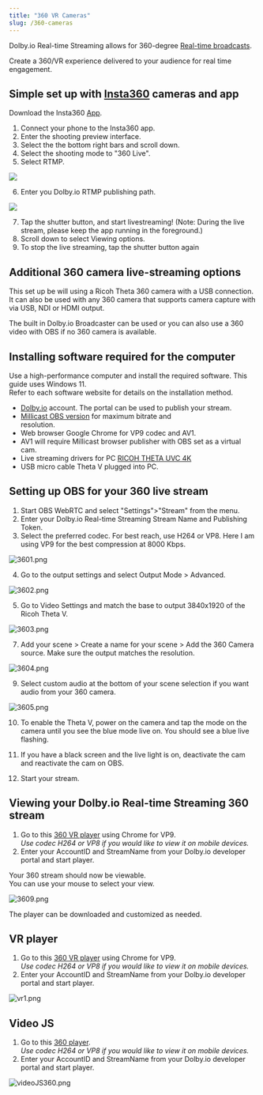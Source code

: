 ```yaml
---
title: "360 VR Cameras"
slug: /360-cameras
---
```

Dolby.io Real-time Streaming allows for 360-degree [Real-time broadcasts](https://dolby.io/products/real-time-streaming/). 

Create a 360/VR experience delivered to your audience for real time engagement.

## Simple set up with [Insta360](https://www.insta360.com/) cameras and app

Download the Insta360 [App](https://www.insta360.com/download/hot-download).

1. Connect your phone to the Insta360 app.
2. Enter the shooting preview interface. 
3. Select the the bottom right bars and scroll down.
4. Select the shooting mode to "360 Live".
5. Select RTMP.


![](../assets/img/insta360.png)



6. Enter you Dolby.io RTMP publishing path.


![](../assets/img/insta360rtmp.png)



7. Tap the shutter button, and start livestreaming! (Note: During the live stream, please keep the app running in the foreground.)
8. Scroll down to select Viewing options.
9. To stop the live streaming, tap the shutter button again

## Additional 360 camera live-streaming options

This set up be will using a Ricoh Theta 360 camera with a USB connection. It can also be used with any 360 camera that supports camera capture with via USB, NDI or HDMI output. 

The built in Dolby.io Broadcaster can be used or you can also use a 360 video with OBS if no 360 camera is available.

## Installing software required for the computer

Use a high-performance computer and install the required software. This guide uses Windows 11.  
Refer to each software website for details on the installation method.

- [Dolby.io](https://dolby.io) account. The portal can be used to publish your stream.
- [Millicast OBS version](https://github.com/CoSMoSoftware/OBS-studio-webrtc/releases) for maximum bitrate and  
   resolution.
- Web browser Google Chrome for VP9 codec and AV1. 
- AV1 will require Millicast browser publisher with OBS set as a virtual cam. 
- Live streaming drivers for PC [RICOH THETA UVC 4K](https://topics.theta360.com/uk/faq/c_06_v/304_1/)                   
- USB micro cable Theta V plugged into PC. 

## Setting up OBS for your 360 live stream

1. Start OBS WebRTC and select "Settings">"Stream" from the menu.
2. Enter your Dolby.io Real-time Streaming Stream Name and Publishing Token.
3. Select the preferred codec. For best reach, use H264 or VP8. Here I am using VP9 for the best compression at 8000 Kbps.

![](https://files.readme.io/2721a04-3601.png "3601.png")

4. Go to the output settings and select Output Mode > Advanced.

![](https://files.readme.io/66cd58f-3602.png "3602.png")

5. Go to Video Settings and match the base to output 3840x1920 of the Ricoh Theta V.

![](https://files.readme.io/c71ee45-3603.png "3603.png")

7. Add your scene > Create a name for your scene > Add the 360 Camera source. Make sure the output matches the resolution.

![](https://files.readme.io/8e6c839-3604.png "3604.png")

9. Select custom audio at the bottom of your scene selection if you want audio from your 360 camera.

![](https://files.readme.io/4efff43-3605.png "3605.png")

10. To enable the Theta V, power on the camera and tap the mode on the camera until you see the blue mode live on. You should see a blue live flashing.

11. If you have a black screen and the live light is on, deactivate the cam and reactivate the cam on OBS.

12. Start your stream. 

## Viewing your Dolby.io Real-time Streaming 360 stream

1. Go to this [360 VR player](https://rnkvogel.github.io/dolby360-VR/) using Chrome for VP9.  
   _Use codec H264 or VP8 if you would like to view it on mobile devices._
2. Enter your AccountID and StreamName from your Dolby.io developer portal and start player.

 Your 360 stream should now be viewable.  
 You can use your mouse to select your view. 

![](https://files.readme.io/54d84fc-3609.png "3609.png")

The player can be downloaded and customized as needed. 

## VR player

1. Go to this [360 VR player](https://rnkvogel.github.io/dolby360-VR/) using Chrome for VP9.  
   _Use codec H264 or VP8 if you would like to view it on mobile devices._
2. Enter your AccountID and StreamName from your Dolby.io developer portal and start player.

![](https://files.readme.io/54e32f3-vr1.png "vr1.png")

## Video JS

1. Go to this [360 player](https://rnkvogel.github.io/VideoJS-WebRTC/360.html).  
   _Use codec H264 or VP8 if you would like to view it on mobile devices._
2. Enter your AccountID and StreamName from your Dolby.io developer portal and start player.

![](https://files.readme.io/6b9fbd4-videoJS360.png "videoJS360.png")
